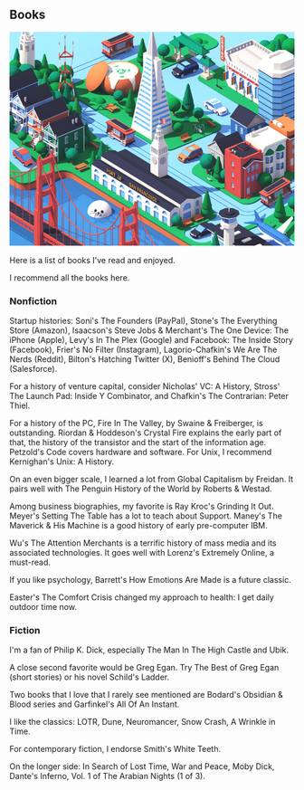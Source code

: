 ## Books

![sf city](sf_pixels.jpg)

Here is a list of books I've read and enjoyed.

I recommend all the books here.

### Nonfiction

Startup histories: Soni's The Founders (PayPal), Stone's The Everything Store (Amazon), Isaacson's Steve Jobs & Merchant's The One Device: The iPhone (Apple), Levy's In The Plex (Google) and Facebook: The Inside Story (Facebook), Frier's No Filter (Instagram), Lagorio-Chafkin's We Are The Nerds (Reddit), Bilton's Hatching Twitter (X), Benioff's Behind The Cloud (Salesforce).

For a history of venture capital, consider Nicholas' VC: A History, Stross' The Launch Pad: Inside Y Combinator, and Chafkin's The Contrarian: Peter Thiel.

For a history of the PC, Fire In The Valley, by Swaine & Freiberger, is outstanding. Riordan & Hoddeson's Crystal Fire explains the early part of that, the history of the transistor and the start of the information age. Petzold's Code covers hardware and software. For Unix, I recommend Kernighan's Unix: A History.

On an even bigger scale, I learned a lot from Global Capitalism by Freidan. It pairs well with The Penguin History of the World by Roberts & Westad.

Among business biographies, my favorite is Ray Kroc's Grinding It Out. Meyer's Setting The Table has a lot to teach about Support. Maney's The Maverick & His Machine is a good history of early pre-computer IBM.

Wu's The Attention Merchants is a terrific history of mass media and its associated technologies. It goes well with Lorenz's Extremely Online, a must-read.

If you like psychology, Barrett's How Emotions Are Made is a future classic.

Easter's The Comfort Crisis changed my approach to health: I get daily outdoor time now.

### Fiction

I'm a fan of Philip K. Dick, especially The Man In The High Castle and Ubik.

A close second favorite would be Greg Egan. Try The Best of Greg Egan (short stories) or his novel Schild's Ladder.

Two books that I love that I rarely see mentioned are Bodard's Obsidian & Blood series and Garfinkel's All Of An Instant.

I like the classics: LOTR, Dune, Neuromancer, Snow Crash, A Wrinkle in Time.

For contemporary fiction, I endorse Smith's White Teeth.

On the longer side: In Search of Lost Time, War and Peace, Moby Dick, Dante's Inferno, Vol. 1 of The Arabian Nights (1 of 3). 
